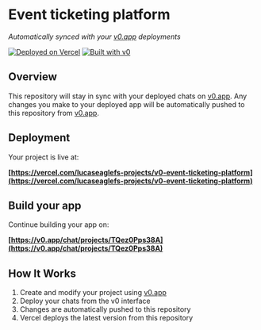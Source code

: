 # Event ticketing platform

*Automatically synced with your [v0.app](https://v0.app) deployments*

[![Deployed on Vercel](https://img.shields.io/badge/Deployed%20on-Vercel-black?style=for-the-badge&logo=vercel)](https://vercel.com/lucaseaglefs-projects/v0-event-ticketing-platform)
[![Built with v0](https://img.shields.io/badge/Built%20with-v0.app-black?style=for-the-badge)](https://v0.app/chat/projects/TQez0Pps38A)

## Overview

This repository will stay in sync with your deployed chats on [v0.app](https://v0.app).
Any changes you make to your deployed app will be automatically pushed to this repository from [v0.app](https://v0.app).

## Deployment

Your project is live at:

**[https://vercel.com/lucaseaglefs-projects/v0-event-ticketing-platform](https://vercel.com/lucaseaglefs-projects/v0-event-ticketing-platform)**

## Build your app

Continue building your app on:

**[https://v0.app/chat/projects/TQez0Pps38A](https://v0.app/chat/projects/TQez0Pps38A)**

## How It Works

1. Create and modify your project using [v0.app](https://v0.app)
2. Deploy your chats from the v0 interface
3. Changes are automatically pushed to this repository
4. Vercel deploys the latest version from this repository
